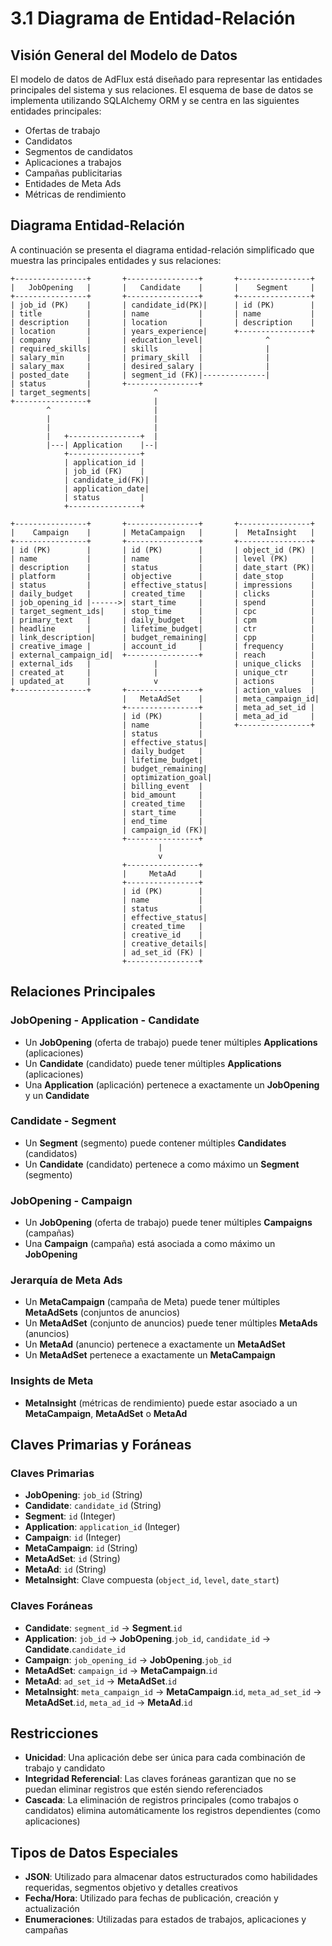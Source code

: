 # 3.1 Diagrama de Entidad-Relación

## Visión General del Modelo de Datos

El modelo de datos de AdFlux está diseñado para representar las entidades principales del sistema y sus relaciones. El esquema de base de datos se implementa utilizando SQLAlchemy ORM y se centra en las siguientes entidades principales:

- Ofertas de trabajo
- Candidatos
- Segmentos de candidatos
- Aplicaciones a trabajos
- Campañas publicitarias
- Entidades de Meta Ads
- Métricas de rendimiento

## Diagrama Entidad-Relación

A continuación se presenta el diagrama entidad-relación simplificado que muestra las principales entidades y sus relaciones:

```
+----------------+       +----------------+       +----------------+
|   JobOpening   |       |   Candidate    |       |    Segment     |
+----------------+       +----------------+       +----------------+
| job_id (PK)    |       | candidate_id(PK)|      | id (PK)        |
| title          |       | name           |       | name           |
| description    |       | location       |       | description    |
| location       |       | years_experience|      +----------------+
| company        |       | education_level|              ^
| required_skills|       | skills         |              |
| salary_min     |       | primary_skill  |              |
| salary_max     |       | desired_salary |              |
| posted_date    |       | segment_id (FK)|--------------|
| status         |       +----------------+
| target_segments|              ^
+----------------+              |
        ^                       |
        |                       |
        |                       |
        |   +----------------+  |
        |---| Application    |--|
            +----------------+
            | application_id |
            | job_id (FK)    |
            | candidate_id(FK)|
            | application_date|
            | status         |
            +----------------+
                    
+----------------+       +----------------+       +----------------+
|    Campaign    |       | MetaCampaign   |       |  MetaInsight   |
+----------------+       +----------------+       +----------------+
| id (PK)        |       | id (PK)        |       | object_id (PK) |
| name           |       | name           |       | level (PK)     |
| description    |       | status         |       | date_start (PK)|
| platform       |       | objective      |       | date_stop      |
| status         |       | effective_status|      | impressions    |
| daily_budget   |       | created_time   |       | clicks         |
| job_opening_id |------>| start_time     |       | spend          |
| target_segment_ids|    | stop_time      |       | cpc            |
| primary_text   |       | daily_budget   |       | cpm            |
| headline       |       | lifetime_budget|       | ctr            |
| link_description|      | budget_remaining|      | cpp            |
| creative_image |       | account_id     |       | frequency      |
| external_campaign_id|  +----------------+       | reach          |
| external_ids   |              |                 | unique_clicks  |
| created_at     |              |                 | unique_ctr     |
| updated_at     |              v                 | actions        |
+----------------+       +----------------+       | action_values  |
                         |   MetaAdSet    |       | meta_campaign_id|
                         +----------------+       | meta_ad_set_id |
                         | id (PK)        |       | meta_ad_id     |
                         | name           |       +----------------+
                         | status         |
                         | effective_status|
                         | daily_budget   |
                         | lifetime_budget|
                         | budget_remaining|
                         | optimization_goal|
                         | billing_event  |
                         | bid_amount     |
                         | created_time   |
                         | start_time     |
                         | end_time       |
                         | campaign_id (FK)|
                         +----------------+
                                 |
                                 v
                         +----------------+
                         |     MetaAd     |
                         +----------------+
                         | id (PK)        |
                         | name           |
                         | status         |
                         | effective_status|
                         | created_time   |
                         | creative_id    |
                         | creative_details|
                         | ad_set_id (FK) |
                         +----------------+
```

## Relaciones Principales

### JobOpening - Application - Candidate

- Un **JobOpening** (oferta de trabajo) puede tener múltiples **Applications** (aplicaciones)
- Un **Candidate** (candidato) puede tener múltiples **Applications** (aplicaciones)
- Una **Application** (aplicación) pertenece a exactamente un **JobOpening** y un **Candidate**

### Candidate - Segment

- Un **Segment** (segmento) puede contener múltiples **Candidates** (candidatos)
- Un **Candidate** (candidato) pertenece a como máximo un **Segment** (segmento)

### JobOpening - Campaign

- Un **JobOpening** (oferta de trabajo) puede tener múltiples **Campaigns** (campañas)
- Una **Campaign** (campaña) está asociada a como máximo un **JobOpening**

### Jerarquía de Meta Ads

- Un **MetaCampaign** (campaña de Meta) puede tener múltiples **MetaAdSets** (conjuntos de anuncios)
- Un **MetaAdSet** (conjunto de anuncios) puede tener múltiples **MetaAds** (anuncios)
- Un **MetaAd** (anuncio) pertenece a exactamente un **MetaAdSet**
- Un **MetaAdSet** pertenece a exactamente un **MetaCampaign**

### Insights de Meta

- **MetaInsight** (métricas de rendimiento) puede estar asociado a un **MetaCampaign**, **MetaAdSet** o **MetaAd**

## Claves Primarias y Foráneas

### Claves Primarias

- **JobOpening**: `job_id` (String)
- **Candidate**: `candidate_id` (String)
- **Segment**: `id` (Integer)
- **Application**: `application_id` (Integer)
- **Campaign**: `id` (Integer)
- **MetaCampaign**: `id` (String)
- **MetaAdSet**: `id` (String)
- **MetaAd**: `id` (String)
- **MetaInsight**: Clave compuesta (`object_id`, `level`, `date_start`)

### Claves Foráneas

- **Candidate**: `segment_id` → **Segment**.`id`
- **Application**: `job_id` → **JobOpening**.`job_id`, `candidate_id` → **Candidate**.`candidate_id`
- **Campaign**: `job_opening_id` → **JobOpening**.`job_id`
- **MetaAdSet**: `campaign_id` → **MetaCampaign**.`id`
- **MetaAd**: `ad_set_id` → **MetaAdSet**.`id`
- **MetaInsight**: `meta_campaign_id` → **MetaCampaign**.`id`, `meta_ad_set_id` → **MetaAdSet**.`id`, `meta_ad_id` → **MetaAd**.`id`

## Restricciones

- **Unicidad**: Una aplicación debe ser única para cada combinación de trabajo y candidato
- **Integridad Referencial**: Las claves foráneas garantizan que no se puedan eliminar registros que estén siendo referenciados
- **Cascada**: La eliminación de registros principales (como trabajos o candidatos) elimina automáticamente los registros dependientes (como aplicaciones)

## Tipos de Datos Especiales

- **JSON**: Utilizado para almacenar datos estructurados como habilidades requeridas, segmentos objetivo y detalles creativos
- **Fecha/Hora**: Utilizado para fechas de publicación, creación y actualización
- **Enumeraciones**: Utilizadas para estados de trabajos, aplicaciones y campañas

